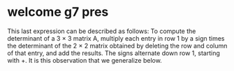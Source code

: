 # welcome g7 pres

This last expression can be described as follows: To compute the determinant of a 3 × 3 matrix A, multiply each entry in row 1 by a sign times the determinant of the 2 × 2 matrix obtained by deleting the row and column of that entry, and add the results. The signs alternate down row 1, starting with +. It is this
observation that we generalize below.
